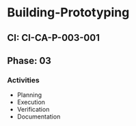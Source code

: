 # Building-Prototyping

## CI: CI-CA-P-003-001
## Phase: 03

### Activities
- Planning
- Execution
- Verification
- Documentation
